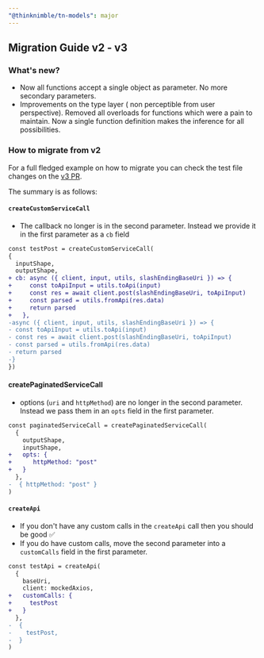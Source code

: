 ```yaml
---
"@thinknimble/tn-models": major
---
```


## Migration Guide v2 - v3
### What's new?
- Now all functions accept a single object as parameter. No more secondary parameters.
- Improvements on the type layer ( non perceptible from user perspective). Removed all overloads for functions which were a pain to maintain. Now a single function definition makes the inference for all possibilities.
### How to migrate from v2
For a full fledged example on how to migrate you can check the test file changes on the [v3 PR](https://github.com/thinknimble/tn-models-fp/pull/186).

The summary is as follows:
#### `createCustomServiceCall`
- The callback no longer is in the second parameter. Instead we provide it in the first parameter as a `cb` field

```diff
const testPost = createCustomServiceCall(
{
  inputShape,
  outputShape,
+ cb: async ({ client, input, utils, slashEndingBaseUri }) => {
+     const toApiInput = utils.toApi(input)
+     const res = await client.post(slashEndingBaseUri, toApiInput)
+     const parsed = utils.fromApi(res.data)
+     return parsed
+   },
-async ({ client, input, utils, slashEndingBaseUri }) => {
- const toApiInput = utils.toApi(input)
- const res = await client.post(slashEndingBaseUri, toApiInput)
- const parsed = utils.fromApi(res.data)
- return parsed
-}
})
```
#### createPaginatedServiceCall
- options (`uri` and `httpMethod`) are no longer in the second parameter. Instead we pass them in an `opts` field in the first parameter.

```diff
const paginatedServiceCall = createPaginatedServiceCall(
  {
    outputShape,
    inputShape,
+   opts: {
+      httpMethod: "post"
+   }
  },
-  { httpMethod: "post" }
)
```
#### `createApi`
- If you don't have any custom calls in the `createApi` call then you should be good ✅
- If you do have custom calls, move the second parameter into a `customCalls` field in the first parameter.

```diff
const testApi = createApi(
  {
    baseUri,
    client: mockedAxios,
+   customCalls: {
+     testPost
+   }
  },
-  {
-    testPost,
-  }
)
```
